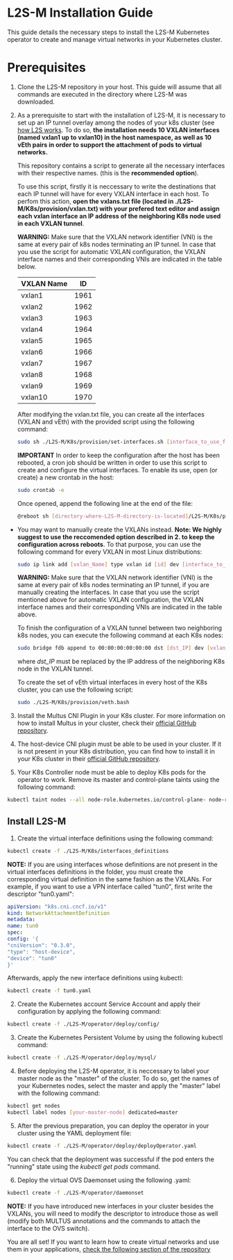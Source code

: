 # L2S-M Installation Guide
This guide details the necessary steps to install the L2S-M Kubernetes operator to create and manage virtual networks in your Kubernetes cluster.


# Prerequisites

1. Clone the L2S-M repository in your host. This guide will assume that all commands are executed in the directory where L2S-M was downloaded.

2. As a prerequisite to start with the installation of L2S-M, it is necessary to set up an IP tunnel overlay among the nodes of your k8s cluster (see  [how L2S works](https://github.com/Networks-it-uc3m/L2S-M/tree/main/K8s). To do so, **the installation needs 10 VXLAN interfaces (named vxlan1 up to vxlan10) in the host namespace, as well as 10 vEth pairs in order to support the attachment of pods to virtual networks.**

    This repository contains a script to generate all the necessary interfaces with their respective names. (this is the **recommended option**).

    To use this script, firstly it is neccessary to write the destinations that each IP tunnel will have for every VXLAN interface in each host. To perfom this action, **open the vxlans.txt file (located in ./L2S-M/K8s/provision/vxlan.txt) with your prefered text editor and assign each vxlan interface an IP address of the neighboring K8s node used in each VXLAN tunnel**.

    **WARNING:**  Make sure that the VXLAN network identifier (VNI) is the same at every pair of k8s nodes terminating an IP tunnel. In case that you use the script for automatic VXLAN configuration, the VXLAN interface names and their corresponding VNIs are indicated in the table below. 

    | **VXLAN Name** |**ID**  |
    |--|--|
    | vxlan1 | 1961 |
    | vxlan2 |  1962 |
    | vxlan3 |  1963 |
    | vxlan4 |  1964|
    | vxlan5 |  1965 |
    | vxlan6 |  1966|
    | vxlan7 |  1967|
    | vxlan8 |  1968|
    | vxlan9 |  1969|
    | vxlan10 |  1970|

    After modifying the vxlan.txt file, you can create all the interfaces (VXLAN and vEth) with the provided script using the following command:

    ```bash
    sudo sh ./L2S-M/K8s/provision/set-interfaces.sh [interface_to_use_for_vxlan_tunnel] ./L2S-M/K8s/provision/vxlans.txt
    ```

    **IMPORTANT** In order to keep the configuration after the host has been rebooted, a cron job should be written in order to use this script to create and configure the virtual interfaces. To enable its use, open (or create) a new crontab in the host:

    ```bash
    sudo crontab -e 
    ```

    Once opened, append the following line at the end of the file:

    ```bash
    @reboot sh [directory-where-L2S-M-directory-is-located]/L2S-M/K8s/provision/set-interfaces.sh [interface_to_use] [directory-where-L2S-M-directory-is-located]/L2S-M/K8s/provision/vxlans.txt
    ```

* You may want to manually create the VXLANs instead. **Note: We highly suggest to use the reccomended option described in 2. to keep the configuration across reboots**. To that purpose, you can use the following command for every VXLAN in most Linux distributions:

    ```bash
    sudo ip link add [vxlan_Name] type vxlan id [id] dev [interface_to_use] dstport [dst_port]
    ```

    **WARNING:** Make sure that the VXLAN network identifier (VNI) is the same at every pair of k8s nodes terminating an IP tunnel, if you are manually creating the interfaces. In case that you use the script mentioned above for automatic VXLAN configuration, the VXLAN interface names and their corresponding VNIs are indicated in the table above.

    To finish the configuration of a VXLAN tunnel between two neighboring k8s nodes, you can execute the following command at each K8s nodes:

    ```bash
    sudo bridge fdb append to 00:00:00:00:00:00 dst [dst_IP] dev [vxlan_Name]
    ```
    where *dst_IP* must be replaced by the IP address of the neighboring K8s node in the VXLAN tunnel.

    To create the set of vEth virtual interfaces in every host of the K8s cluster, you can use the following script:

    ```bash
    sudo ./L2S-M/K8s/provision/veth.bash
    ```

3. Install the Multus CNI Plugin in your K8s cluster. For more information on how to install Multus in your cluster, check their [official GitHub repository](https://github.com/k8snetworkplumbingwg/multus-cni).

4. The host-device CNI plugin must be able to be used in your cluster. If it is not present in your K8s distribution, you can find how to install it in your K8s cluster in their [official GitHub repository](https://github.com/containernetworking/plugins).

5. Your K8s Controller node must be able to deploy K8s pods for the operator to work. Remove its master and control-plane taints using the following command:
```bash
kubectl taint nodes --all node-role.kubernetes.io/control-plane- node-role.kubernetes.io/master-
```

 
## Install L2S-M

1. Create the virtual interface definitions using the following command:
 ```bash
kubectl create -f ./L2S-M/K8s/interfaces_definitions
```

**NOTE:** If you are using interfaces whose definitions are not present in the virtual interfaces definitions in the folder, you must create the corresponding virtual definition in the same fashion as the VXLANs. For example, if you want to use a VPN interface called "tun0", first write the descriptor "tun0.yaml":

 ```yaml
apiVersion: "k8s.cni.cncf.io/v1"
kind: NetworkAttachmentDefinition
metadata:
name: tun0
spec:
config: '{
"cniVersion": "0.3.0",
"type": "host-device",
"device": "tun0"
}'
```
Afterwards, apply the new interface definitions using kubectl:
  ```bash
kubectl create -f tun0.yaml
```
2. Create the Kubernetes account Service Account and apply their configuration by applying the following command:
 ```bash
kubectl create -f ./L2S-M/operator/deploy/config/
```

3. Create the Kubernetes Persistent Volume by using the following kubectl command:
 ```bash
kubectl create -f ./L2S-M/operator/deploy/mysql/
```

4. Before deploying the L2S-M operator, it is neccessary to label your master node as the "master" of the cluster. To do so, get the names of your Kubernetes nodes, select the master and apply the "master" label with the following command:

 ```bash
kubectl get nodes
kubectl label nodes [your-master-node] dedicated=master
```

5. After the previous preparation, you can deploy the operator in your cluster using the YAML deployment file:
 ```bash
kubectl create -f ./L2S-M/operator/deploy/deployOperator.yaml
```

 You can check that the deployment was successful if the pod enters the "running" state using the *kubectl get pods* command.

6. Deploy the virtual OVS Daemonset using the following .yaml:
```bash
kubectl create -f ./L2S-M/operator/daemonset
```
**NOTE:** If you have introduced new interfaces in your cluster besides the VXLANs, you will need to modify the descriptor to introduce those as well (modify both MULTUS annotations and the commands to attach the interface to the OVS switch). 

You are all set! If you want to learn how to create virtual networks and use them in your applications, [check the following section of the repository](https://github.com/Networks-it-uc3m/L2S-M/tree/main/descriptors)
